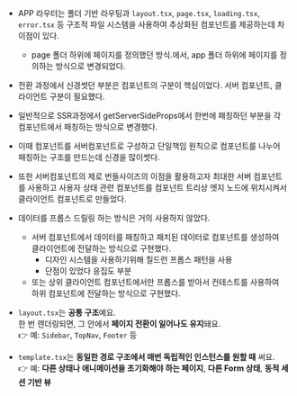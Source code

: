 - APP 라우터는 폴더 기반 라우팅과 `layout.tsx`, `page.tsx`, `loading.tsx`, `error.tsx` 등 구조적 파일 시스템을 사용하여 추상화된 컴포넌트를 제공하는데 차이점이 있다.
	- page 폴더 하위에 페이지를 정의했던 방식.에서, app 폴더 하위에 페이지를 정의하는 방식으로 변경되었다.
- 전환 과정에서 신경썻던 부분은 컴포넌트의 구분이 핵심이었다. 서버 컴포넌트, 클라이언트 구분이 필요했다.
- 일반적으로 SSR과정에서 getServerSideProps에서 한번에 패칭하던 부분을 각 컴포넌트에서 패칭하는 방식으로 변경했다.
- 이때 컴포넌트를 서버컴포넌트로 구성하고 단일책임 원칙으로 컴포넌트를 나누어 패칭하는 구조를 만드는데 신경을 많이썻다.
- 또한 서버컴포넌트의 제로 번들사이즈의 이점을 활용하고자 최대한 서버 컴포넌트를 사용하고 사용자 상태 관련 컴포넌트를 컴포넌트 트리상 엣지 노드에 위치시켜서 클라이언트 컴포넌트로 만들었다.
- 데이터를 프롭스 드릴링 하는 방식은 거의 사용하지 않았다.
	- 서버 컴포넌트에서 데이터를 패칭하고 패치된 데이터로 컴포넌트를 생성하여 클라이언트에 전달하는 방식으로 구현했다.
		- 디자인 시스템을 사용하기위해 칠드런 프롭스 패턴을 사용
		- 단점이 있었다 응집도 부분
	- 또는 상위 클라이언트 컴포넌트에서만 프롭스를 받아서 컨테스트를 사용하여 하위 컴포넌트에 전달하는 방식으로 구현했다.
- `layout.tsx`는 **공통 구조**예요.  
    한 번 렌더링되면, 그 안에서 **페이지 전환이 일어나도 유지**돼요.  
    👉 예: `Sidebar`, `TopNav`, `Footer` 등
    
- `template.tsx`는 **동일한 경로 구조에서 매번 독립적인 인스턴스를 원할 때** 써요.  
    👉 예: **다른 상태나 애니메이션을 초기화해야 하는 페이지**, **다른 Form 상태**, **동적 세션 기반 뷰**
